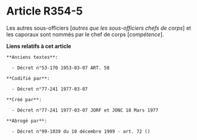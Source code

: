 # Article R354-5

Les autres sous-officiers [*autres que les sous-officiers chefs de corps*] et les caporaux sont nommés par le chef de corps
[*compétence*].

**Liens relatifs à cet article**

	**Anciens textes**:

	  - Décret n°53-170 1953-03-07 ART. 58

	**Codifié par**:

	  - Décret n°77-241 1977-03-07

	**Créé par**:

	  - Décret n°77-241 1977-03-07 JORF et JONC 18 Mars 1977

	**Abrogé par**:

	  - Décret n°99-1039 du 10 décembre 1999 - art. 72 ()
